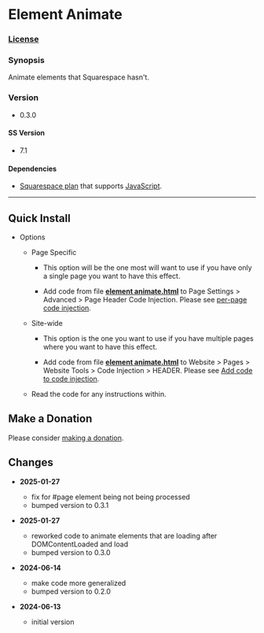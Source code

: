 # Element Animate

### [License][1]

### Synopsis

Animate elements that Squarespace hasn't.

### Version

 * 0.3.0

#### SS Version

  * 7.1
  
#### Dependencies

  * [Squarespace plan][2] that supports [JavaScript][3].

---

## Quick Install

* Options

  * Page Specific
  
    * This option will be the one most will want to use if you have only a
      single page you want to have this effect.
      
    * Add code from file **[element animate.html][4]** to Page Settings >
      Advanced > Page Header Code Injection. Please see [per-page code
      injection][5].
      
  * Site-wide
  
    * This option is the one you want to use if you have multiple pages where
      you want to have this effect.
      
    * Add code from file **[element animate.html][4]** to Website > Pages >
      Website Tools > Code Injection > HEADER. Please see [Add code to code
      injection][6].
      
  * Read the code for any instructions within.

## Make a Donation

Please consider [making a donation][7].

## Changes

* **2025-01-27**

  * fix for #page element being not being processed
  * bumped version to 0.3.1
  
* **2025-01-27**

  * reworked code to animate elements that are loading after DOMContentLoaded
    and load
  * bumped version to 0.3.0
  
* **2024-06-14**

  * make code more generalized
  * bumped version to 0.2.0
  
* **2024-06-13**

  * initial version

[1]: https://github.com/tomsWebConsulting/twcsl/blob/main/LICENSE.txt#L1
[2]: https://www.squarespace.com/pricing
[3]: https://en.wikipedia.org/wiki/JavaScript
[4]: element%20animate.html#L1
[5]: https://support.squarespace.com/hc/en-us/articles/205815908-Using-code-injection#toc-per-page-code-injection
[6]: https://support.squarespace.com/hc/en-us/articles/205815908-Using-code-injection#toc-add-code-to-code-injection
[7]: https://github.com/tomsWebConsulting/twcsl#make-a-donation
